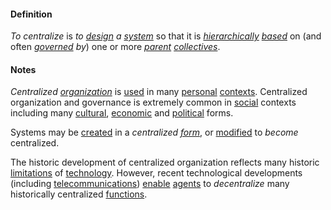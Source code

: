 #### Definition

*To centralize* is *to [design](https://github.com/gcassel/Modular-Organization-Terminology/blob/master/terms/design.md) a [system](https://github.com/gcassel/Modular-Organization-Terminology/blob/master/terms/system.md)* so that it is *[hierarchically](https://github.com/gcassel/Modular-Organization-Terminology/blob/master/terms/hierarchy.md) [based](https://github.com/gcassel/Modular-Organization-Terminology/blob/master/terms/base.md)* on (and often *[governed](https://github.com/gcassel/Modular-Organization-Terminology/blob/master/terms/govern.md) by*) one or more *[parent](https://github.com/gcassel/Modular-Organization-Terminology/blob/master/terms/parent.md) [collectives](https://github.com/gcassel/Modular-Organization-Terminology/blob/master/terms/collective.md)*.

#### Notes
		
*Centralized [organization](https://github.com/gcassel/Modular-Organization-Terminology/blob/master/terms/organization.md)* is [used](https://github.com/gcassel/Modular-Organization-Terminology/blob/master/terms/use.md) in many [personal](https://github.com/gcassel/Modular-Organization-Terminology/blob/master/terms/personal.md) [contexts](https://github.com/gcassel/Modular-Organization-Terminology/blob/master/terms/context.md).  Centralized organization and governance is extremely common in [social](https://github.com/gcassel/Modular-Organization-Terminology/blob/master/terms/social.md) contexts including many [cultural](https://github.com/gcassel/Modular-Organization-Terminology/blob/master/terms/culture.md), [economic](https://github.com/gcassel/Modular-Organization-Terminology/blob/master/terms/economy.md) and [political](https://github.com/gcassel/Modular-Organization-Terminology/blob/master/terms/politics.md) forms.

Systems may be [created](https://github.com/gcassel/Modular-Organization-Terminology/blob/master/terms/create.md) in a *centralized [form](https://github.com/gcassel/Modular-Organization-Terminology/blob/master/terms/form.md)*, or [modified](https://github.com/gcassel/Modular-Organization-Terminology/blob/master/terms/modify.md) to *become* centralized.  
		
The historic development of centralized organization reflects many historic [limitations](https://github.com/gcassel/Modular-Organization-Terminology/blob/master/terms/limit.md) of [technology](https://github.com/gcassel/Modular-Organization-Terminology/blob/master/terms/technology.md).  However, recent technological developments (including [telecommunications](https://github.com/gcassel/Modular-Organization-Terminology/blob/master/terms/telecommunicate.md)) [enable](https://github.com/gcassel/Modular-Organization-Terminology/blob/master/terms/enable.md) [agents](https://github.com/gcassel/Modular-Organization-Terminology/blob/master/terms/agent.md) to *decentralize* many historically centralized [functions](https://github.com/gcassel/Modular-Organization-Terminology/blob/master/terms/function.md).
